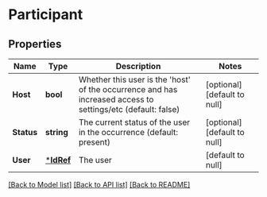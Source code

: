 # Participant

## Properties
Name | Type | Description | Notes
------------ | ------------- | ------------- | -------------
**Host** | **bool** | Whether this user is the &#39;host&#39; of the occurrence and has increased access to settings/etc (default: false) | [optional] [default to null]
**Status** | **string** | The current status of the user in the occurrence (default: present) | [optional] [default to null]
**User** | [***IdRef**](IdRef.md) | The user | [default to null]

[[Back to Model list]](../README.md#documentation-for-models) [[Back to API list]](../README.md#documentation-for-api-endpoints) [[Back to README]](../README.md)


